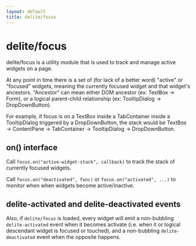 ```yaml
---
layout: default
title: delite/focus
---
```


# delite/focus

delite/focus is a utility module that is used to track and manage active widgets on a page.

At any point in time there is a set of (for lack of a better word) "active" or "focused" widgets,
meaning the currently focused widget and that widget's ancestors.
"Ancestor" can mean either DOM ancestor (ex: TextBox → Form), or a logical parent-child relationship
(ex: TooltipDialog → DropDownButton).

For example, if focus is on a TextBox inside a TabContainer inside a TooltipDialog triggered by a DropDownButton,
the stack would be
TextBox → ContentPane → TabContainer → TooltipDialog → DropDownButton.

## on() interface

Call `focus.on("active-widget-stack", callback)` to track the stack of currently focused widgets.

Call `focus.on("deactivated", func)` or `focus.on("activated", ...)` to monitor when
when widgets become active/inactive.

## delite-activated and delite-deactivated events

Also, if `delite/focus` is loaded, every widget will emit a non-bubbling `delite-activated` event
when it becomes activate (i.e. when it or logical descendant widget is focused or touched), and a non-bubbling
`delite-deactivated` event when the opposite happens.


